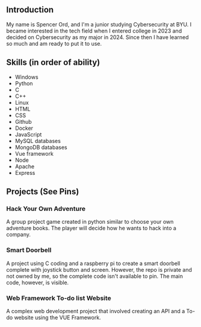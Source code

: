 ## Introduction
My name is Spencer Ord, and I'm a junior studying Cybersecurity at BYU. I became interested in the tech field when I entered college in 2023 and decided on Cybersecurity as my major in 2024. Since then I have learned so much and am ready to put it to use.

## Skills (in order of ability)
- Windows
- Python
- C
- C++
- Linux
- HTML
- CSS
- Github
- Docker
- JavaScript
- MySQL databases
- MongoDB databases
- Vue framework
- Node
- Apache
- Express

## Projects (See Pins)

### Hack Your Own Adventure
A group project game created in python similar to choose your own adventure books. The player will decide how he wants to hack into a company.

### Smart Doorbell
A project using C coding and a raspberry pi to create a smart doorbell complete with joystick button and screen. However, the repo is private and not owned by me, so the complete code isn't available to pin. The main code, however, is visible.

### Web Framework To-do list Website
A complex web development project that involved creating an API and a To-do website using the VUE Framework.
